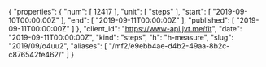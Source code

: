 {
  "properties": {
    "num": [
      12417
    ],
    "unit": [
      "steps"
    ],
    "start": [
      "2019-09-10T00:00:00Z"
    ],
    "end": [
      "2019-09-11T00:00:00Z"
    ],
    "published": [
      "2019-09-11T00:00:00Z"
    ]
  },
  "client_id": "https://www-api.jvt.me/fit",
  "date": "2019-09-11T00:00:00Z",
  "kind": "steps",
  "h": "h-measure",
  "slug": "2019/09/o4uu2",
  "aliases": [
    "/mf2/e9ebb4ae-d4b2-49aa-8b2c-c876542fe462/"
  ]
}
